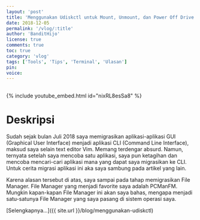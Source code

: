 ```yaml
---
layout: 'post'
title: 'Menggunakan Udiskctl untuk Mount, Unmount, dan Power Off Drive'
date: 2018-12-05
permalink: '/vlog/:title'
author: 'BanditHijo'
license: true
comments: true
toc: true
category: 'vlog'
tags: ['Tools', 'Tips', 'Terminal', 'Ulasan']
pin:
voice:
---
```


<div style="margin-top:30px;"></div>

{% include youtube_embed.html id="nixRL8esSa8" %}

# Deskripsi

Sudah sejak bulan Juli 2018 saya memigrasikan aplikasi-aplikasi GUI (Graphical User Interface) menjadi aplikasi CLI (Command Line Interface), maksud saya selain text editor Vim. Memang terdengar absurd. Namun, ternyata setelah saya mencoba satu aplikasi, saya pun ketagihan dan mencoba mencari-cari aplikasi mana yang dapat saya migrasikan ke CLI. Untuk cerita migrasi aplikasi ini aka saya sambung pada artikel yang lain.

Karena alasan tersebut di atas, saya sampai pada tahap memigrasikan File Manager. File Manager yang menjadi favorite saya adalah PCManFM. Mungkin kapan-kapan File Manager ini akan saya bahas, mengapa menjadi satu-satunya File Manager yang saya pasang di sistem operasi saya.

[Selengkapnya...]({{ site.url }}/blog/menggunakan-udiskctl)
